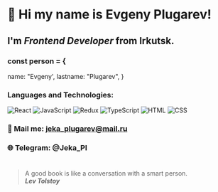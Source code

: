 # 👋 Hi my name is **Evgeny Plugarev**!
## I'm *Frontend Developer* from Irkutsk.
### const person = {
  name: "Evgeny',
  lastname: "Plugarev",
}
### Languages and Technologies:
![React](https://img.shields.io/badge/-React-090909?style=for-the-badge&logo=React)
![JavaScript](https://img.shields.io/badge/-JavaScript-090909?style=for-the-badge&logo=JavaScript)
![Redux](https://img.shields.io/badge/-Redux-090909?style=for-the-badge&logo=Redux)
![TypeScript](https://img.shields.io/badge/-TypeScript-090909?style=for-the-badge&logo=TypeScript)
![HTML](https://img.shields.io/badge/-HTML-090909?style=for-the-badge&logo=html5)
![CSS](https://img.shields.io/badge/-CSS-090909?style=for-the-badge&logo=css3)
### :e-mail: Mail me: jeka_plugarev@mail.ru
### :globe_with_meridians: Telegram: @Jeka_Pl
#
> A good book is like a conversation with a smart person. <br/>
> ***Lev Tolstoy***
